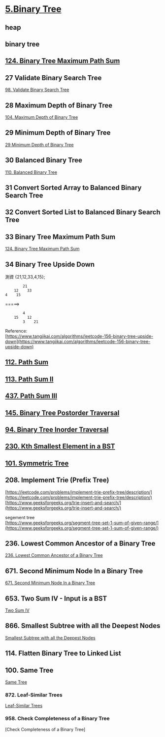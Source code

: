 # [5.Binary Tree](/binaryTree.md)

## heap

## binary tree





## [124. Binary Tree Maximum Path Sum](/questions/BinaryTreeMaximumPathSum.md)

## 27 Validate Binary Search Tree

[98. Validate Binary Search Tree](/questions/ValidateBinarySearchTree.md)

## 28 Maximum Depth of Binary Tree

[104. Maximum Depth of Binary Tree](/questions/MinMaxDepthofBinaryTree.md)

## 29 Minimum Depth of Binary Tree

[29 Minimum Depth of Binary Tree](/questions/MinMaxDepthofBinaryTree.md)

## 30 Balanced Binary Tree

[110. Balanced Binary Tree](/questions/BalancedBinaryTree.md)

## 31 Convert Sorted Array to Balanced Binary Search Tree

## 32 Convert Sorted List to Balanced Binary Search Tree

## 33 Binary Tree Maximum Path Sum

[124. Binary Tree Maximum Path Sum](/questions/BinaryTreeMaximumPathSum.md)

## 34 Binary Tree Upside Down

測資 {21,12,33,4,15};

```
        21
    12    33
4    15        
```

=====&gt;

```
        4
    15    12
        3    21
```

Reference:  
[https://www.tangjikai.com/algorithms/leetcode-156-binary-tree-upside-down](https://www.tangjikai.com/algorithms/leetcode-156-binary-tree-upside-down)

## [112. Path Sum](/questions/PathSum.md)

## [113. Path Sum II](/questions/PathSum.md)

## [437. Path Sum III](/questions/PathSum.md)

## [145. Binary Tree Postorder Traversal](/questions/TreeTraversal.md)

## [94. Binary Tree Inorder Traversal](/questions/TreeTraversal.md)

## [230. Kth Smallest Element in a BST](/questions/TreeTraversal.md)

## [101. Symmetric Tree](/questions/SymmetricTree.md)

## 208. Implement Trie \(Prefix Tree\)

[https://leetcode.com/problems/implement-trie-prefix-tree/description/](https://leetcode.com/problems/implement-trie-prefix-tree/description/)  
[https://www.geeksforgeeks.org/trie-insert-and-search/](https://www.geeksforgeeks.org/trie-insert-and-search/)

segement tree  
[https://www.geeksforgeeks.org/segment-tree-set-1-sum-of-given-range/](https://www.geeksforgeeks.org/segment-tree-set-1-sum-of-given-range/)

## 236. Lowest Common Ancestor of a Binary Tree

[236. Lowest Common Ancestor of a Binary Tree](/questions/LowestCommonAncestorofaBinaryTree.md)

## 671. Second Minimum Node In a Binary Tree

[671. Second Minimum Node In a Binary Tree](/questions/SecondMinimumNodeInaBinaryTree.md)

## 653. Two Sum IV - Input is a BST

[Two Sum IV](/questions/TwoSumIV.md)

## 866. Smallest Subtree with all the Deepest Nodes

[Smallest Subtree with all the Deepest Nodes](/questions/SmallestSubtreewithalltheDeepestNodes.md)

## 114. Flatten Binary Tree to Linked List

## 100. Same Tree

[Same Tree](/questions/SameTree.md)

### 872. Leaf-Similar Trees

[Leaf-Similar Trees](/questions/Leaf-SimilarTrees.md)

### 958. Check Completeness of a Binary Tree

\[Check Completeness of a Binary Tree\]

